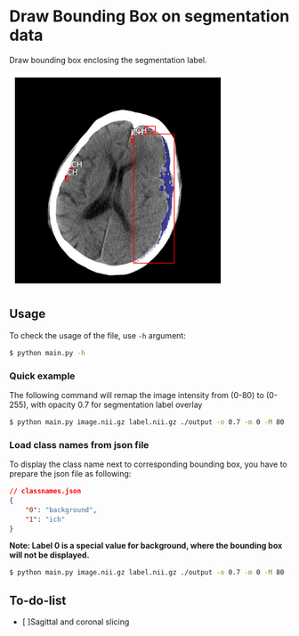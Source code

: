 # Draw Bounding Box on segmentation data

Draw bounding box enclosing the segmentation label.

![Bounding box with segmentation label](./bbox.png)

## Usage
To check the usage of the file, use `-h` argument:
```bash
$ python main.py -h
```

### Quick example
The following command will remap the image intensity from (0-80) to (0-255), with opacity 0.7 for segmentation label overlay
```bash
$ python main.py image.nii.gz label.nii.gz ./output -o 0.7 -m 0 -M 80
```

### Load class names from json file
To display the class name next to corresponding bounding box, you have to prepare the json file as following:

```json
// classnames.json
{
	"0": "background",
	"1": "ich"
}
```

**Note: Label 0 is a special value for background, where the bounding box will not be displayed.**

```bash
$ python main.py image.nii.gz label.nii.gz ./output -o 0.7 -m 0 -M 80 -c classnames.json
```

## To-do-list
- [ ]Sagittal and coronal slicing